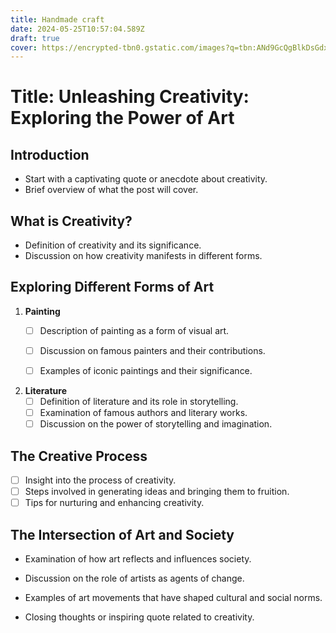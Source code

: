 ```yaml
---
title: Handmade craft
date: 2024-05-25T10:57:04.589Z
draft: true
cover: https://encrypted-tbn0.gstatic.com/images?q=tbn:ANd9GcQgBlkDsGdx7z0cU8TBb9BNKs5dDi6tDjCrrjMj0cLq3w&s
---
```

# Title: Unleashing Creativity: Exploring the Power of Art

## Introduction
- Start with a captivating quote or anecdote about creativity.
- Brief overview of what the post will cover.

## What is Creativity?
- Definition of creativity and its significance.
- Discussion on how creativity manifests in different forms.



## Exploring Different Forms of Art
1. **Painting**
   - [ ] Description of painting as a form of visual art.
   - [ ] Discussion on famous painters and their contributions.
   - [ ] Examples of iconic paintings and their significance.



2. **Literature**
   - [ ] Definition of literature and its role in storytelling.
   - [ ] Examination of famous authors and literary works.
   - [ ] Discussion on the power of storytelling and imagination.

## The Creative Process
- [ ] Insight into the process of creativity.
- [ ] Steps involved in generating ideas and bringing them to fruition.
- [ ] Tips for nurturing and enhancing creativity.

## The Intersection of Art and Society
-  Examination of how art reflects and influences society.
-  Discussion on the role of artists as agents of change.
-  Examples of art movements that have shaped cultural and social norms.


- Closing thoughts or inspiring quote related to creativity.
